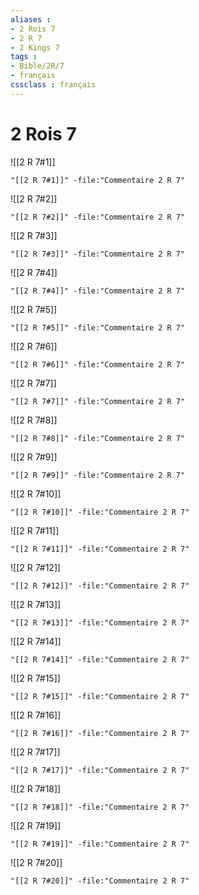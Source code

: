 ```yaml
---
aliases : 
- 2 Rois 7
- 2 R 7
- 2 Kings 7
tags : 
- Bible/2R/7
- français
cssclass : français
---
```


# 2 Rois 7

![[2 R 7#1]]

```query
"[[2 R 7#1]]" -file:"Commentaire 2 R 7"
```

![[2 R 7#2]]

```query
"[[2 R 7#2]]" -file:"Commentaire 2 R 7"
```

![[2 R 7#3]]

```query
"[[2 R 7#3]]" -file:"Commentaire 2 R 7"
```

![[2 R 7#4]]

```query
"[[2 R 7#4]]" -file:"Commentaire 2 R 7"
```

![[2 R 7#5]]

```query
"[[2 R 7#5]]" -file:"Commentaire 2 R 7"
```

![[2 R 7#6]]

```query
"[[2 R 7#6]]" -file:"Commentaire 2 R 7"
```

![[2 R 7#7]]

```query
"[[2 R 7#7]]" -file:"Commentaire 2 R 7"
```

![[2 R 7#8]]

```query
"[[2 R 7#8]]" -file:"Commentaire 2 R 7"
```

![[2 R 7#9]]

```query
"[[2 R 7#9]]" -file:"Commentaire 2 R 7"
```

![[2 R 7#10]]

```query
"[[2 R 7#10]]" -file:"Commentaire 2 R 7"
```

![[2 R 7#11]]

```query
"[[2 R 7#11]]" -file:"Commentaire 2 R 7"
```

![[2 R 7#12]]

```query
"[[2 R 7#12]]" -file:"Commentaire 2 R 7"
```

![[2 R 7#13]]

```query
"[[2 R 7#13]]" -file:"Commentaire 2 R 7"
```

![[2 R 7#14]]

```query
"[[2 R 7#14]]" -file:"Commentaire 2 R 7"
```

![[2 R 7#15]]

```query
"[[2 R 7#15]]" -file:"Commentaire 2 R 7"
```

![[2 R 7#16]]

```query
"[[2 R 7#16]]" -file:"Commentaire 2 R 7"
```

![[2 R 7#17]]

```query
"[[2 R 7#17]]" -file:"Commentaire 2 R 7"
```

![[2 R 7#18]]

```query
"[[2 R 7#18]]" -file:"Commentaire 2 R 7"
```

![[2 R 7#19]]

```query
"[[2 R 7#19]]" -file:"Commentaire 2 R 7"
```

![[2 R 7#20]]

```query
"[[2 R 7#20]]" -file:"Commentaire 2 R 7"
```

